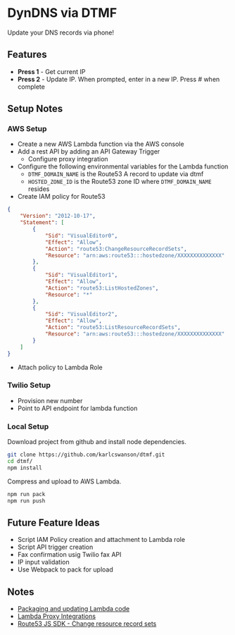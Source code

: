 # DynDNS via DTMF

Update your DNS records via phone!

## Features

* **Press 1** - Get current IP
* **Press 2** - Update IP.  When prompted, enter in a new IP.  Press *#* when complete

## Setup Notes

### AWS Setup

* Create a new AWS Lambda function via the AWS console
* Add a rest API by adding an API Gateway Trigger
  * Configure proxy integration
* Configure the following environmental variables for the Lambda function
  * `DTMF_DOMAIN_NAME` is the Route53 A record to update via dtmf
  * `HOSTED_ZONE_ID` is the Route53 zone ID where `DTMF_DOMAIN_NAME` resides
* Create IAM policy for Route53

```json
{
    "Version": "2012-10-17",
    "Statement": [
        {
            "Sid": "VisualEditor0",
            "Effect": "Allow",
            "Action": "route53:ChangeResourceRecordSets",
            "Resource": "arn:aws:route53:::hostedzone/XXXXXXXXXXXXXX"
        },
        {
            "Sid": "VisualEditor1",
            "Effect": "Allow",
            "Action": "route53:ListHostedZones",
            "Resource": "*"
        },
        {
            "Sid": "VisualEditor2",
            "Effect": "Allow",
            "Action": "route53:ListResourceRecordSets",
            "Resource": "arn:aws:route53:::hostedzone/XXXXXXXXXXXXXX"
        }
    ]
}
```

* Attach policy to Lambda Role

### Twilio Setup

* Provision new number
* Point to API endpoint for lambda function

### Local Setup

Download project from github and install node dependencies.

```bash
git clone https://github.com/karlcswanson/dtmf.git
cd dtmf/
npm install
```

Compress and upload to AWS Lambda.

```bash
npm run pack
npm run push
```

## Future Feature Ideas

* Script IAM Policy creation and attachment to Lambda role
* Script API trigger creation
* Fax confirmation usig Twilio fax API
* IP input validation
* Use Webpack to pack for upload

## Notes

* [Packaging and updating Lambda code](https://docs.aws.amazon.com/lambda/latest/dg/nodejs-package.html#nodejs-package-codeonly)
* [Lambda Proxy Integrations](https://docs.aws.amazon.com/apigateway/latest/developerguide/set-up-lambda-proxy-integrations.html)
* [Route53 JS SDK - Change resource record sets](https://docs.aws.amazon.com/AWSJavaScriptSDK/latest/AWS/Route53.html#changeResourceRecordSets-property)

